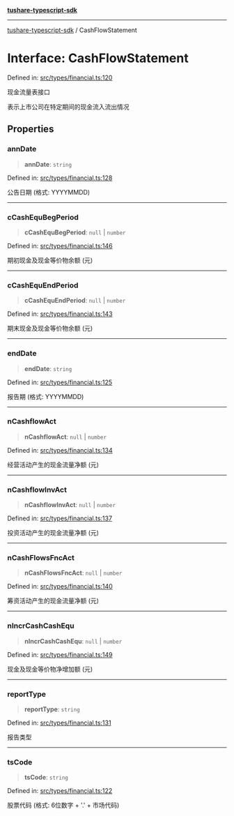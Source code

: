 [**tushare-typescript-sdk**](../index.md)

***

[tushare-typescript-sdk](../index.md) / CashFlowStatement

# Interface: CashFlowStatement

Defined in: [src/types/financial.ts:120](https://github.com/hestudy/tushare-typescript-sdk/blob/c090018fe8d4baaa005cb4cd1e2cbe013fd57cc7/src/types/financial.ts#L120)

现金流量表接口

表示上市公司在特定期间的现金流入流出情况

## Properties

### annDate

> **annDate**: `string`

Defined in: [src/types/financial.ts:128](https://github.com/hestudy/tushare-typescript-sdk/blob/c090018fe8d4baaa005cb4cd1e2cbe013fd57cc7/src/types/financial.ts#L128)

公告日期 (格式: YYYYMMDD)

***

### cCashEquBegPeriod

> **cCashEquBegPeriod**: `null` \| `number`

Defined in: [src/types/financial.ts:146](https://github.com/hestudy/tushare-typescript-sdk/blob/c090018fe8d4baaa005cb4cd1e2cbe013fd57cc7/src/types/financial.ts#L146)

期初现金及现金等价物余额 (元)

***

### cCashEquEndPeriod

> **cCashEquEndPeriod**: `null` \| `number`

Defined in: [src/types/financial.ts:143](https://github.com/hestudy/tushare-typescript-sdk/blob/c090018fe8d4baaa005cb4cd1e2cbe013fd57cc7/src/types/financial.ts#L143)

期末现金及现金等价物余额 (元)

***

### endDate

> **endDate**: `string`

Defined in: [src/types/financial.ts:125](https://github.com/hestudy/tushare-typescript-sdk/blob/c090018fe8d4baaa005cb4cd1e2cbe013fd57cc7/src/types/financial.ts#L125)

报告期 (格式: YYYYMMDD)

***

### nCashflowAct

> **nCashflowAct**: `null` \| `number`

Defined in: [src/types/financial.ts:134](https://github.com/hestudy/tushare-typescript-sdk/blob/c090018fe8d4baaa005cb4cd1e2cbe013fd57cc7/src/types/financial.ts#L134)

经营活动产生的现金流量净额 (元)

***

### nCashflowInvAct

> **nCashflowInvAct**: `null` \| `number`

Defined in: [src/types/financial.ts:137](https://github.com/hestudy/tushare-typescript-sdk/blob/c090018fe8d4baaa005cb4cd1e2cbe013fd57cc7/src/types/financial.ts#L137)

投资活动产生的现金流量净额 (元)

***

### nCashFlowsFncAct

> **nCashFlowsFncAct**: `null` \| `number`

Defined in: [src/types/financial.ts:140](https://github.com/hestudy/tushare-typescript-sdk/blob/c090018fe8d4baaa005cb4cd1e2cbe013fd57cc7/src/types/financial.ts#L140)

筹资活动产生的现金流量净额 (元)

***

### nIncrCashCashEqu

> **nIncrCashCashEqu**: `null` \| `number`

Defined in: [src/types/financial.ts:149](https://github.com/hestudy/tushare-typescript-sdk/blob/c090018fe8d4baaa005cb4cd1e2cbe013fd57cc7/src/types/financial.ts#L149)

现金及现金等价物净增加额 (元)

***

### reportType

> **reportType**: `string`

Defined in: [src/types/financial.ts:131](https://github.com/hestudy/tushare-typescript-sdk/blob/c090018fe8d4baaa005cb4cd1e2cbe013fd57cc7/src/types/financial.ts#L131)

报告类型

***

### tsCode

> **tsCode**: `string`

Defined in: [src/types/financial.ts:122](https://github.com/hestudy/tushare-typescript-sdk/blob/c090018fe8d4baaa005cb4cd1e2cbe013fd57cc7/src/types/financial.ts#L122)

股票代码 (格式: 6位数字 + '.' + 市场代码)
